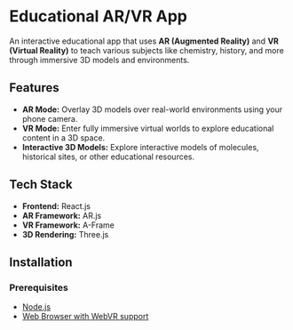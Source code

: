        
# Educational AR/VR App

An interactive educational app that uses **AR (Augmented Reality)** and **VR (Virtual Reality)** to teach various subjects like chemistry, history, and more through immersive 3D models and environments.

## Features
- **AR Mode:** Overlay 3D models over real-world environments using your phone camera.
- **VR Mode:** Enter fully immersive virtual worlds to explore educational content in a 3D space.
- **Interactive 3D Models:** Explore interactive models of molecules, historical sites, or other educational resources.

## Tech Stack
- **Frontend:** React.js
- **AR Framework:** AR.js
- **VR Framework:** A-Frame
- **3D Rendering:** Three.js

## Installation

### Prerequisites
- [Node.js](https://nodejs.org/)
- [Web Browser with WebVR support](https://webvr.rocks/)
